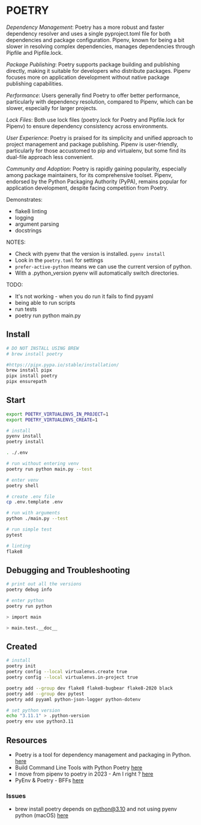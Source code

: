 # POETRY

*Dependency Management*: Poetry has a more robust and faster dependency resolver and uses a single pyproject.toml file for both dependencies and package configuration. Pipenv, known for being a bit slower in resolving complex dependencies, manages dependencies through Pipfile and Pipfile.lock.  

*Package Publishing*: Poetry supports package building and publishing directly, making it suitable for developers who distribute packages. Pipenv focuses more on application development without native package publishing capabilities.  

*Performance*: Users generally find Poetry to offer better performance, particularly with dependency resolution, compared to Pipenv, which can be slower, especially for larger projects.  

*Lock Files*: Both use lock files (poetry.lock for Poetry and Pipfile.lock for Pipenv) to ensure dependency consistency across environments.  

*User Experience*: Poetry is praised for its simplicity and unified approach to project management and package publishing. Pipenv is user-friendly, particularly for those accustomed to pip and virtualenv, but some find its dual-file approach less convenient.  

*Community and Adoption*: Poetry is rapidly gaining popularity, especially among package maintainers, for its comprehensive toolset. Pipenv, endorsed by the Python Packaging Authority (PyPA), remains popular for application development, despite facing competition from Poetry.  

Demonstrates:

- flake8 linting
- logging
- argument parsing
- docstrings

NOTES:

- Check with pyenv that the version is installed. `pyenv install` 
- Look in the `poetry.toml` for settings
- `prefer-active-python` means we can use the current version of python.  
- With a .python_version pyenv will automatically switch directories.  

TODO:

- It's not working - when you do run it fails to find pyyaml
- being able to run scripts
- run tests
- poetry run python main.py

## Install

```sh
# DO NOT INSTALL USING BREW
# brew install poetry

#https://pipx.pypa.io/stable/installation/
brew install pipx
pipx install poetry
pipx ensurepath
```

## Start

```sh
export POETRY_VIRTUALENVS_IN_PROJECT=1
export POETRY_VIRTUALENVS_CREATE=1

# install
pyenv install
poetry install

. ./.env

# run without entering venv
poetry run python main.py --test

# enter venv
poetry shell

# create .env file
cp .env.template .env

# run with arguments
python ./main.py --test

# run simple test
pytest

# linting
flake8
```

## Debugging and Troubleshooting

```sh
# print out all the versions
poetry debug info 

# enter python
poetry run python

> import main

> main.test.__doc__
```

## Created

```sh
# install
poetry init
poetry config --local virtualenvs.create true
poetry config --local virtualenvs.in-project true

poetry add --group dev flake8 flake8-bugbear flake8-2020 black
poetry add --group dev pytest
poetry add pyyaml python-json-logger python-dotenv

# set python version
echo "3.11.1" > .python-version
poetry env use python3.11
```

## Resources

- Poetry is a tool for dependency management and packaging in Python. [here](https://python-poetry.org/docs/)
- Build Command Line Tools with Python Poetry [here](https://dev.to/bowmanjd/build-command-line-tools-with-python-poetry-4mnc)
- I move from pipenv to poetry in 2023 - Am I right ? [here](https://dev.to/farcellier/i-migrate-to-poetry-in-2023-am-i-right--115)
- PyEnv & Poetry - BFFs [here](https://dev.to/mattcale/pyenv-poetry-bffs-20k6)

### Issues

* brew install poetry depends on python@3.10 and not using pyenv python (macOS) [here](https://github.com/python-poetry/poetry/issues/5423)  
